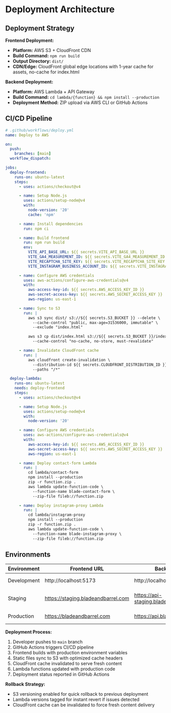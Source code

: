 # Deployment Architecture

## Deployment Strategy

**Frontend Deployment:**
- **Platform:** AWS S3 + CloudFront CDN
- **Build Command:** `npm run build`
- **Output Directory:** `dist/`
- **CDN/Edge:** CloudFront global edge locations with 1-year cache for assets, no-cache for index.html

**Backend Deployment:**
- **Platform:** AWS Lambda + API Gateway
- **Build Command:** `cd lambda/{function} && npm install --production`
- **Deployment Method:** ZIP upload via AWS CLI or GitHub Actions

## CI/CD Pipeline

```yaml
# .github/workflows/deploy.yml
name: Deploy to AWS

on:
  push:
    branches: [main]
  workflow_dispatch:

jobs:
  deploy-frontend:
    runs-on: ubuntu-latest
    steps:
      - uses: actions/checkout@v4

      - name: Setup Node.js
        uses: actions/setup-node@v4
        with:
          node-version: '20'
          cache: 'npm'

      - name: Install dependencies
        run: npm ci

      - name: Build frontend
        run: npm run build
        env:
          VITE_API_BASE_URL: ${{ secrets.VITE_API_BASE_URL }}
          VITE_GA4_MEASUREMENT_ID: ${{ secrets.VITE_GA4_MEASUREMENT_ID }}
          VITE_RECAPTCHA_SITE_KEY: ${{ secrets.VITE_RECAPTCHA_SITE_KEY }}
          VITE_INSTAGRAM_BUSINESS_ACCOUNT_ID: ${{ secrets.VITE_INSTAGRAM_BUSINESS_ACCOUNT_ID }}

      - name: Configure AWS credentials
        uses: aws-actions/configure-aws-credentials@v4
        with:
          aws-access-key-id: ${{ secrets.AWS_ACCESS_KEY_ID }}
          aws-secret-access-key: ${{ secrets.AWS_SECRET_ACCESS_KEY }}
          aws-region: us-east-1

      - name: Sync to S3
        run: |
          aws s3 sync dist/ s3://${{ secrets.S3_BUCKET }} --delete \
            --cache-control "public, max-age=31536000, immutable" \
            --exclude "index.html"

          aws s3 cp dist/index.html s3://${{ secrets.S3_BUCKET }}/index.html \
            --cache-control "no-cache, no-store, must-revalidate"

      - name: Invalidate CloudFront cache
        run: |
          aws cloudfront create-invalidation \
            --distribution-id ${{ secrets.CLOUDFRONT_DISTRIBUTION_ID }} \
            --paths "/*"

  deploy-lambda:
    runs-on: ubuntu-latest
    needs: deploy-frontend
    steps:
      - uses: actions/checkout@v4

      - name: Setup Node.js
        uses: actions/setup-node@v4
        with:
          node-version: '20'

      - name: Configure AWS credentials
        uses: aws-actions/configure-aws-credentials@v4
        with:
          aws-access-key-id: ${{ secrets.AWS_ACCESS_KEY_ID }}
          aws-secret-access-key: ${{ secrets.AWS_SECRET_ACCESS_KEY }}
          aws-region: us-east-1

      - name: Deploy contact-form Lambda
        run: |
          cd lambda/contact-form
          npm install --production
          zip -r function.zip .
          aws lambda update-function-code \
            --function-name blade-contact-form \
            --zip-file fileb://function.zip

      - name: Deploy instagram-proxy Lambda
        run: |
          cd lambda/instagram-proxy
          npm install --production
          zip -r function.zip .
          aws lambda update-function-code \
            --function-name blade-instagram-proxy \
            --zip-file fileb://function.zip
```

## Environments

| Environment | Frontend URL | Backend URL | Purpose |
|-------------|--------------|-------------|---------|
| Development | http://localhost:5173 | http://localhost:3000 | Local development |
| Staging | https://staging.bladeandbarrel.com | https://api-staging.bladeandbarrel.com | Pre-production testing |
| Production | https://bladeandbarrel.com | https://api.bladeandbarrel.com | Live environment |

**Deployment Process:**
1. Developer pushes to `main` branch
2. GitHub Actions triggers CI/CD pipeline
3. Frontend builds with production environment variables
4. Static files sync to S3 with optimized cache headers
5. CloudFront cache invalidated to serve fresh content
6. Lambda functions updated with production code
7. Deployment status reported in GitHub Actions

**Rollback Strategy:**
- S3 versioning enabled for quick rollback to previous deployment
- Lambda versions tagged for instant revert if issues detected
- CloudFront cache can be invalidated to force fresh content delivery
